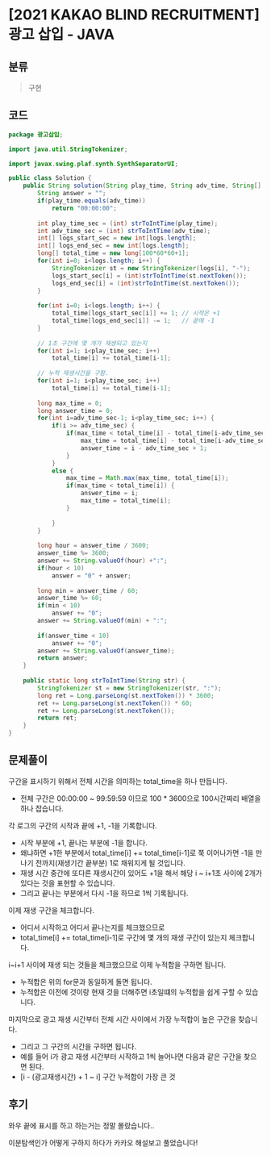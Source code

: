 # [2021 KAKAO BLIND RECRUITMENT] 광고 삽입 - JAVA

## 분류
> 구현

## 코드
```java
package 광고삽입;

import java.util.StringTokenizer;

import javax.swing.plaf.synth.SynthSeparatorUI;

public class Solution {
	public String solution(String play_time, String adv_time, String[] logs) {
        String answer = "";
        if(play_time.equals(adv_time))
        	return "00:00:00";
        
        int play_time_sec = (int) strToIntTime(play_time);
        int adv_time_sec = (int) strToIntTime(adv_time);
        int[] logs_start_sec = new int[logs.length];
        int[] logs_end_sec = new int[logs.length];
        long[] total_time = new long[100*60*60+1];
        for(int i=0; i<logs.length; i++) {
        	StringTokenizer st = new StringTokenizer(logs[i], "-");
        	logs_start_sec[i] = (int)strToIntTime(st.nextToken());
        	logs_end_sec[i] = (int)strToIntTime(st.nextToken());
        }
        
        for(int i=0; i<logs.length; i++) {
        	total_time[logs_start_sec[i]] += 1; // 시작은 +1
        	total_time[logs_end_sec[i]] -= 1;   // 끝에 -1
        }
        
        // 1초 구간에 몇 개가 재생되고 있는지
        for(int i=1; i<play_time_sec; i++) 
        	total_time[i] += total_time[i-1];
        
        // 누적 재생시간을 구함.
        for(int i=1; i<play_time_sec; i++) 
        	total_time[i] += total_time[i-1];
        
        long max_time = 0;
        long answer_time = 0;
        for(int i=adv_time_sec-1; i<play_time_sec; i++) {
        	if(i >= adv_time_sec) {
        		if(max_time < total_time[i] - total_time[i-adv_time_sec]) {
        			max_time = total_time[i] - total_time[i-adv_time_sec];
        			answer_time = i - adv_time_sec + 1;
        		}
        	}
        	else {
        		max_time = Math.max(max_time, total_time[i]);
        		if(max_time < total_time[i]) {
        			answer_time = i;
        			max_time = total_time[i];
        		}
        		
        	}
        }
        
        long hour = answer_time / 3600;
        answer_time %= 3600;
        answer += String.valueOf(hour) +":";
        if(hour < 10)
        	answer = "0" + answer;
        
        long min = answer_time / 60;
        answer_time %= 60;
        if(min < 10)
        	answer += "0";
        answer += String.valueOf(min) + ":";
        
        if(answer_time < 10)
        	answer += "0";
        answer += String.valueOf(answer_time);
        return answer;
    }
	
	public static long strToIntTime(String str) {
		StringTokenizer st = new StringTokenizer(str, ":");
		long ret = Long.parseLong(st.nextToken()) * 3600;
		ret += Long.parseLong(st.nextToken()) * 60;
		ret += Long.parseLong(st.nextToken());
		return ret;
	}
}
```

## 문제풀이
구간을 표시하기 위해서 전체 시간을 의미하는 total_time을 하나 만듭니다.
   - 전체 구간은 00:00:00 ~ 99:59:59 이므로 100 * 3600으로 100시간짜리 배열을 하나 잡습니다.

각 로그의 구간의 시작과 끝에 +1, -1을 기록합니다.
   - 시작 부분에 +1, 끝나는 부분에 -1을 합니다.
   - 왜냐하면 +1한 부분에서 total_time[i] += total_time[i-1]로 쭉 이어나가면 -1을 만나기 전까지(재생기간 끝부분) 1로 채워지게 될 것입니다.
   - 재생 시간 중간에 또다른 재생시간이 있어도 +1을 해서 해당 i ~ i+1초 사이에 2개가 있다는 것을 표현할 수 있습니다.
   - 그리고 끝나는 부분에서 다시 -1을 하므로 1씩 기록됩니다.

이제 재생 구간을 체크합니다.
   - 어디서 시작하고 어디서 끝나는지를 체크했으므로
   - total_time[i] += total_time[i-1]로 구간에 몇 개의 재생 구간이 있는지 체크합니다.

i~i+1 사이에 재생 되는 것들을 체크했으므로 이제 누적합을 구하면 됩니다.
   - 누적합은 위의 for문과 동일하게 돌면 됩니다.
   - 누적합은 이전에 것이랑 현재 것을 더해주면 i초일떄의 누적합을 쉽게 구할 수 있습니다.

마지막으로 광고 재생 시간부터 전체 시간 사이에서 가장 누적합이 높은 구간을 찾습니다.
   - 그리고 그 구간의 시간을 구하면 됩니다.
   - 예를 들어 i가 광고 재생 시간부터 시작하고 1씩 늘어나면 다음과 같은 구간을 찾으면 된다. 
   - [i - (광고재생시간) + 1 ~ i] 구간 누적합이 가장 큰 것

## 후기
와우 끝에 표시를 하고 하는거는 정말 몰랐습니다..

이분탐색인가 어떻게 구하지 하다가 카카오 해설보고 풀었습니다!